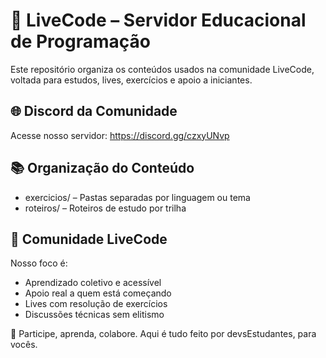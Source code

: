 🧠 LiveCode – Servidor Educacional de Programação
================================================

Este repositório organiza os conteúdos usados na comunidade LiveCode, voltada para estudos, lives, exercícios e apoio a iniciantes.

🌐 Discord da Comunidade
------------------------
Acesse nosso servidor: https://discord.gg/czxyUNvp

📚 Organização do Conteúdo
---------------------------
- exercicios/ – Pastas separadas por linguagem ou tema
- roteiros/ – Roteiros de estudo por trilha

🧠 Comunidade LiveCode
-----------------------
Nosso foco é:
- Aprendizado coletivo e acessível
- Apoio real a quem está começando
- Lives com resolução de exercícios
- Discussões técnicas sem elitismo

💬 Participe, aprenda, colabore. Aqui é tudo feito por devsEstudantes, para vocês.
